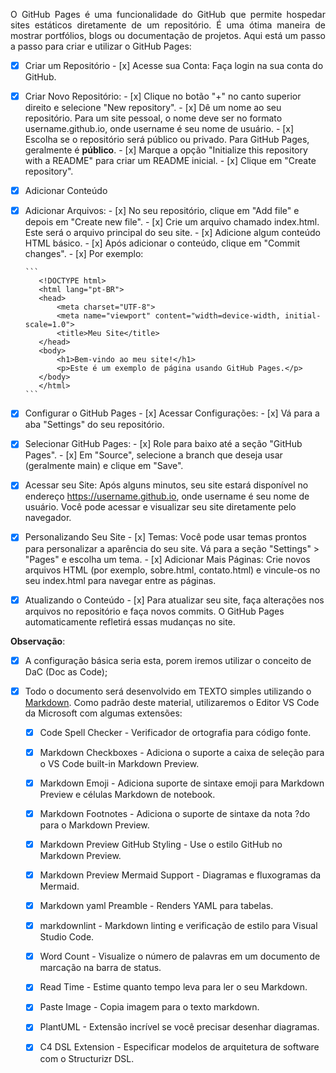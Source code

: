 <p align="justify">O GitHub Pages é uma funcionalidade do GitHub que permite hospedar sites estáticos diretamente de um repositório. É uma ótima maneira de mostrar portfólios, blogs ou documentação de projetos. Aqui está um passo a passo para criar e utilizar o GitHub Pages:</p>

- [x] Criar um Repositório
      - [x] Acesse sua Conta: Faça login na sua conta do GitHub.
- [x] Criar Novo Repositório:
      - [x] Clique no botão "+" no canto superior direito e selecione "New repository".
      - [x] Dê um nome ao seu repositório. Para um site pessoal, o nome deve ser no formato username.github.io, onde username é seu nome de usuário.
      - [x] Escolha se o repositório será público ou privado. Para GitHub Pages, geralmente é **público**.
      - [x] Marque a opção "Initialize this repository with a README" para criar um README inicial.
      - [x] Clique em "Create repository".
- [x] Adicionar Conteúdo
- [x] Adicionar Arquivos:
      - [x] No seu repositório, clique em "Add file" e depois em "Create new file".
      - [x] Crie um arquivo chamado index.html. Este será o arquivo principal do seu site.
      - [x] Adicione algum conteúdo HTML básico.
      - [x] Após adicionar o conteúdo, clique em "Commit changes".
      - [x] Por exemplo:

      ```
         <!DOCTYPE html>
         <html lang="pt-BR">
         <head>
             <meta charset="UTF-8">
             <meta name="viewport" content="width=device-width, initial-scale=1.0">
             <title>Meu Site</title>
         </head>
         <body>
             <h1>Bem-vindo ao meu site!</h1>
             <p>Este é um exemplo de página usando GitHub Pages.</p>
         </body>
         </html>
      ```

- [x] Configurar o GitHub Pages
      - [x] Acessar Configurações:
      - [x] Vá para a aba "Settings" do seu repositório.
- [x] Selecionar GitHub Pages:
      - [x] Role para baixo até a seção "GitHub Pages".
      - [x] Em "Source", selecione a branch que deseja usar (geralmente main) e clique em "Save".
- [x] Acessar seu Site: Após alguns minutos, seu site estará disponível no endereço https://username.github.io, onde username é seu nome de usuário. Você pode acessar e visualizar seu site diretamente pelo navegador.
- [x] Personalizando Seu Site
      - [x] Temas: Você pode usar temas prontos para personalizar a aparência do seu site. Vá para a seção "Settings" > "Pages" e escolha um tema.
      - [x] Adicionar Mais Páginas: Crie novos arquivos HTML (por exemplo, sobre.html, contato.html) e vincule-os no seu index.html para navegar entre as páginas.
- [x] Atualizando o Conteúdo
      - [x] Para atualizar seu site, faça alterações nos arquivos no repositório e faça novos commits. O GitHub Pages automaticamente refletirá essas mudanças no site.

**Observação**:

- [x] A configuração básica seria esta, porem iremos utilizar o conceito de DaC (Doc as Code);
- [x] Todo o documento será desenvolvido em TEXTO simples utilizando o [Markdown](https://code.visualstudio.com/docs/editor/profiles#_doc-writer-profile-template). Como padrão deste material, utilizaremos o Editor VS Code da Microsoft com algumas extensões:
  
    - [x] Code Spell Checker - Verificador de ortografia para código fonte.
    - [x] Markdown Checkboxes -  Adiciona o suporte a caixa de seleção para o VS Code built-in Markdown Preview.
    - [x] Markdown Emoji - Adiciona suporte de sintaxe emoji para Markdown Preview e células Markdown de notebook.
    - [x] Markdown Footnotes - Adiciona o suporte de sintaxe da nota ?do para o Markdown Preview.
    - [x] Markdown Preview GitHub Styling - Use o estilo GitHub no Markdown Preview.
    - [x] Markdown Preview Mermaid Support -  Diagramas e fluxogramas da Mermaid.
    - [x] Markdown yaml Preamble - Renders YAML para tabelas.
    - [x] markdownlint -  Markdown linting e verificação de estilo para Visual Studio Code.
    - [x] Word Count - Visualize o número de palavras em um documento de marcação na barra de status.
    - [x] Read Time - Estime quanto tempo leva para ler o seu Markdown.
    - [x] Paste Image - Copia imagem para o texto markdown.
    - [x] PlantUML - Extensão incrível se você precisar desenhar diagramas.
    - [x] C4 DSL Extension - Especificar modelos de arquitetura de software com o Structurizr DSL.

